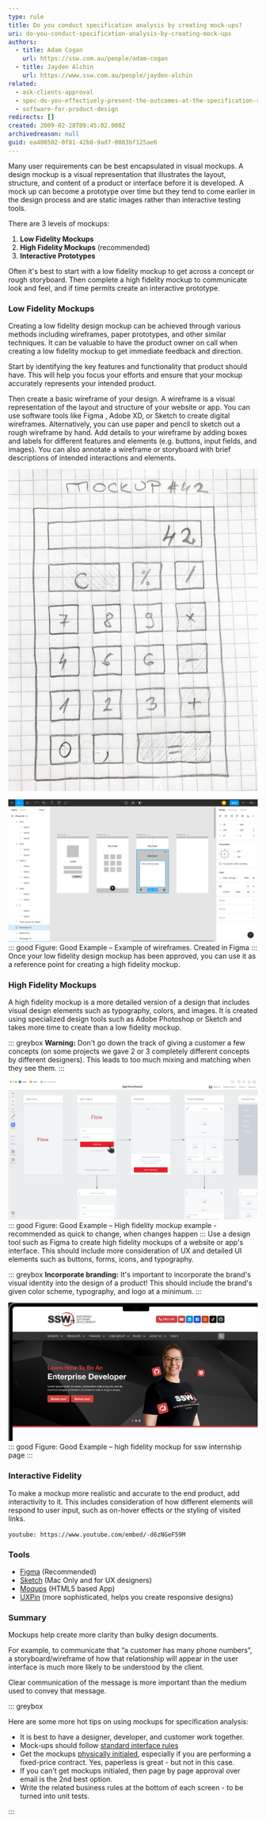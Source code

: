 ```yaml
---
type: rule
title: Do you conduct specification analysis by creating mock-ups?
uri: do-you-conduct-specification-analysis-by-creating-mock-ups
authors:
  - title: Adam Cogan
    url: https://ssw.com.au/people/adam-cogan
  - title: Jayden Alchin
    url: https://www.ssw.com.au/people/jayden-alchin
related:
  - ask-clients-approval
  - spec-do-you-effectively-present-the-outcomes-at-the-specification-review-presentation
  - software-for-product-design
redirects: []
created: 2009-02-28T09:45:02.000Z
archivedreason: null
guid: ea408502-0f81-42b8-9ad7-0083bf125ae6
---
```

Many user requirements can be best encapsulated in visual mockups. A design mockup is a visual representation that illustrates the layout, structure, and content of a product or interface before it is developed. A mock up can become a prototype over time but they tend to come earlier in the design process and are static images rather than interactive testing tools.

<!--EndFragment-->

<!--EndFragment--> 

There are 3 levels of mockups:

1. **Low Fidelity Mockups** 
2. **High Fidelity Mockups** (recommended)
3. **Interactive Prototypes**

Often it's best to start with a low fidelity mockup to get across a concept or rough storyboard. Then  complete a high fidelity mockup to communicate look and feel, and if time permits create an interactive prototype.

<!--endintro-->

### Low Fidelity Mockups

Creating a low fidelity design mockup can be achieved through various methods including wireframes, paper prototypes, and other similar techniques. It can be valuable to have the product owner on call when creating a low fidelity mockup to get immediate feedback and direction.

Start by identifying the key features and functionality that product should have. This will help you focus your efforts and ensure that your mockup accurately represents your intended product.

Then create a basic wireframe of your design. A wireframe is a visual representation of the layout and structure of your website or app. You can use software tools like Figma , Adobe XD, or Sketch to create digital wireframes. Alternatively, you can use paper and pencil to sketch out a rough wireframe by hand. Add details to your wireframe by adding boxes and labels for different features and elements (e.g. buttons, input fields, and images). You can also annotate a wireframe or storyboard with brief descriptions of intended interactions and elements.

![Figure: Example of a hand-drawn mockup. Nice and quick for early concept design](hand-drawn-mockup.jpg)

![](figma_wireframe_app_screenshot.png)
::: good
Figure: Good Example – Example of wireframes. Created in Figma
:::
Once your low fidelity design mockup has been approved, you can use it as a reference point for creating a high fidelity mockup. 

### High Fidelity Mockups

A high fidelity mockup is a more detailed version of a design that includes visual design elements such as typography, colors, and images. It is created using specialized design tools such as Adobe Photoshop or Sketch and takes more time to create than a low fidelity mockup.

::: greybox
**Warning:** Don't go down the track of giving a customer a few concepts (on some projects we gave 2 or 3 completely different concepts by different designers). This leads to too much mixing and matching when they see them. 
:::

![](storyboard.jpg)
::: good
Figure: Good Example – High fidelity mockup example - recommended as quick to change, when changes happen
:::
Use a design tool such as Figma to create high fidelity mockups of a website or app's interface. This should include more consideration of UX and detailed UI elements such as buttons, forms, icons, and typography.

::: greybox
**Incorporate branding:** It's important to incorporate the brand's visual identity into the design of a product! This should include the brand's given color scheme, typography, and logo at a minimum.
:::

![](high-fidelity-mockup.jpg)
::: good
Figure: Good Example – high fidelity mockup for ssw internship page
:::
### Interactive Fidelity

To make a mockup more realistic and accurate to the end product, add interactivity to it. This includes consideration of how different elements will respond to user input, such as on-hover effects or the styling of visited links.

`youtube: https://www.youtube.com/embed/-d6zNGeF59M`

### Tools

* [Figma](https://www.figma.com) (Recommended)
* [Sketch](https://www.sketchapp.com/) (Mac Only and for UX designers)
* [Moqups](https://moqups.com/) (HTML5 based App)
* [UXPin](http://uxpin.com/) (more sophisticated, helps you create responsive designs)

### Summary

Mockups help create more clarity than bulky design documents.

For example, to communicate that “a customer has many phone numbers”, a storyboard/wireframe of how that relationship will appear in the user interface is much more likely to be understood by the client.

Clear communication of the message is more important than the medium used to convey that message.

::: greybox

Here are some more hot tips on using mockups for specification analysis:

* It is best to have a designer, developer, and customer work together.
* Mock-ups should follow [standard interface rules](/rules-to-better-interfaces-general-usability-practices)
* Get the mockups [physically initialed](/tasks-do-you-know-to-ensure-that-relevant-emails-are-attached-to-tasks), especially if you are performing a fixed-price contract. Yes, paperless is great - but not in this case.
* If you can't get mockups initialed, then page by page approval over email is the 2nd best option.
* Write the related business rules at the bottom of each screen - to be turned into unit tests.

:::